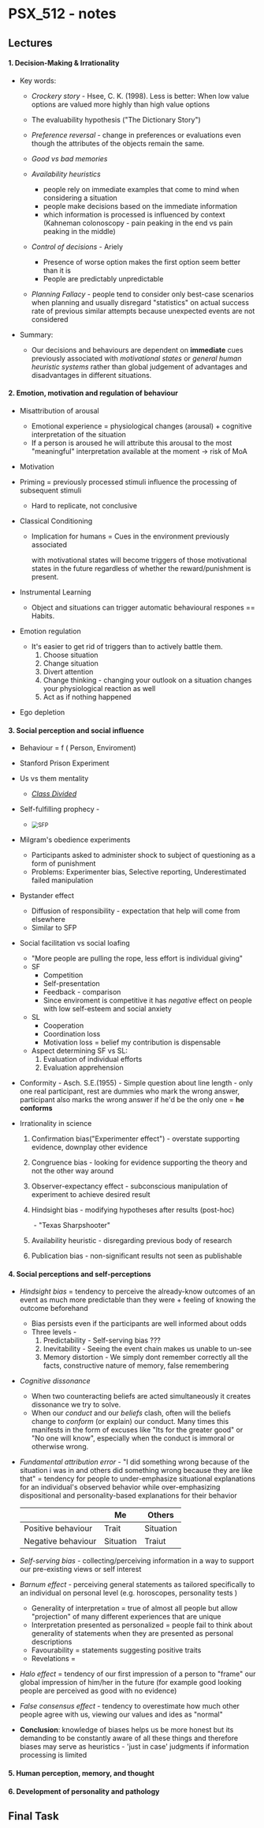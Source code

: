 # PSX_512 - notes 

## Lectures

#### 1. Decision-Making & Irrationality

- Key words: 

  	- _Crockery story_ - Hsee, C. K. (1998). Less is better: When low value options are valued more highly than high value options
  	- The evaluability hypothesis ("The Dictionary Story")
  	- _Preference reversal_ - change in preferences or evaluations even though the attributes of the objects remain the same.

  - _Good vs bad memories_
  - _Availability heuristics_ 
    - people rely on immediate examples that come to mind when considering a situation
    - people make decisions based on the immediate information
    - which information is processed is influenced by context (Kahneman colonoscopy - pain peaking in the end vs pain peaking in the middle)
  - _Control of decisions_ - Ariely  
    - Presence of worse option makes the first option seem better than it is
    - People are predictably unpredictable
  - _Planning Fallacy_ - people tend to consider only best-case scenarios when planning and usually disregard "statistics" on actual success rate of previous similar attempts because unexpected events are not considered

- Summary: 

  - Our decisions and  behaviours are dependent on __immediate__ cues previously associated with _motivational states_ or _general human heuristic systems_ rather than global judgement of advantages and disadvantages in different situations.

#### 2. Emotion, motivation and regulation of behaviour

- Misattribution of arousal 

  - Emotional experience = physiological changes (arousal) + cognitive interpretation of the situation
  - If a person is aroused he will attribute this arousal to the most "meaningful" interpretation available at the moment -> risk of MoA

- Motivation

- Priming = previously processed stimuli influence the processing of subsequent stimuli

  - Hard to replicate, not conclusive

- Classical Conditioning 

  - Implication for humans = Cues in the environment previously associated 

    with motivational states will become triggers of those motivational states in the future regardless of whether the reward/punishment is present.

- Instrumental Learning

  - Object and situations can trigger automatic behavioural respones == Habits.

- Emotion regulation

  - It's easier to get rid of triggers than to actively battle them.
    1. Choose situation
    2. Change situation
    3. Divert attention
    4. Change thinking - changing your outlook on a situation changes your physiological reaction as well
    5. Act as if nothing happened

- Ego depletion

#### 3. Social perception and social influence

- Behaviour = f ( Person, Enviroment)

- Stanford Prison Experiment

- Us vs them mentality 

  - _[Class Divided](https://www.youtube.com/watch?v=1mcCLm_LwpE)_ 

- Self-fulfilling prophecy - 

  - <img src="https://i.imgur.com/JiGTKfU.png" alt="SFP" style="zoom: 80%;" />

    

- Milgram's obedience experiments

  - Participants asked to administer shock to subject of questioning as a form of punishment
  - Problems: Experimenter bias, Selective reporting, Underestimated failed manipulation

- Bystander effect

  - Diffusion of responsibility - expectation that help will come from elsewhere
  - Similar to SFP

- Social facilitation vs social loafing

  - "More people are pulling the rope, less effort is individual giving"
  - SF 
    - Competition
    - Self-presentation
    - Feedback - comparison
    - Since enviroment is competitive it has _negative_ effect on people with low self-esteem and social anxiety
  - SL 
    - Cooperation
    - Coordination loss
    - Motivation loss = belief my contribution is dispensable
  - Aspect determining SF vs SL:
    1. Evaluation of individual efforts
    2. Evaluation apprehension 

- Conformity - Asch. S.E.(1955) - Simple question about line length - only one real participant, rest are dummies who mark the wrong answer, participant also marks the wrong answer if he'd be the only one = __he conforms__

- Irrationality in science

  1. Confirmation bias("Experimenter effect") - overstate supporting evidence, downplay other evidence

  2. Congruence bias - looking for evidence supporting the theory and not the other way around

  3. Observer-expectancy effect - subconscious manipulation of experiment to achieve desired result

  4. Hindsight bias - modifying hypotheses after results (post-hoc) 

     ​						  - "Texas Sharpshooter"

  5. Availability heuristic - disregarding previous body of research

  6. Publication bias - non-significant results not seen as publishable

#### 4. Social perceptions and self-perceptions

* _Hindsight bias_ = tendency to perceive the already-know outcomes of an event as much more predictable than they were + feeling of knowing the outcome beforehand

  * Bias persists even if the participants are well informed about odds
  * Three levels - 
    1. Predictability - Self-serving bias ???
    2. Inevitability - Seeing the event chain makes us unable to un-see
    3. Memory distortion - We simply dont remember correctly all the facts, constructive nature of memory, false remembering

* _Cognitive dissonance_

  * When two counteracting beliefs are acted simultaneously it creates dissonance we try to solve. 
  * When our _conduct_ and our _beliefs_ clash, often will the beliefs change to _conform_ (or explain) our conduct. Many times this manifests in the form of excuses like "Its for the greater good" or "No one will know", especially when the conduct is immoral or otherwise wrong.

* _Fundamental attribution error_ - "I did something wrong because of the situation i was in and others did something wrong because they are like that" = tendency for people to under-emphasize situational explanations for an individual's observed behavior while over-emphasizing dispositional and personality-based explanations for their behavior

  |                    | Me        | Others    |
  | ------------------ | --------- | --------- |
  | Positive behaviour | Trait     | Situation |
  | Negative behaviour | Situation | Traiut    |

  

* _Self-serving bias_ - collecting/perceiving information in a way to support our pre-existing views or self interest

* _Barnum effect_ - perceiving general statements as tailored specifically to an individual on personal level (e.g. horoscopes, personality tests )

  * Generality of interpretation = true of almost all people but allow "projection" of many different experiences that are unique
  * Interpretation presented as personalized = people fail to think about generality of statements when they are presented as personal descriptions
  * Favourability = statements suggesting positive traits
  * Revelations =

* _Halo effect_ = tendency of our first impression of a person to "frame" our global impression of him/her in the future (for example good looking people are perceived as good with no evidence)

* _False consensus effect_ - tendency to overestimate how much other people agree with us, viewing our values and ides as "normal"

* __Conclusion__: knowledge of biases helps us be more honest but its demanding to be constantly aware of all these things and therefore biases may serve as heuristics - 'just in case' judgments if information processing is limited 

#### 5. Human perception, memory, and thought

#### 6. Development of personality and pathology



## Final Task


